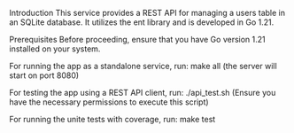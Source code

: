 Introduction
This service provides a REST API for managing a users table in an SQLite database. It utilizes the ent library and is developed in Go 1.21.

Prerequisites
Before proceeding, ensure that you have Go version 1.21 installed on your system.

For running the app as a standalone service, run: make all (the server will start on port 8080)

For testing the app using a REST API client, run: ./api_test.sh (Ensure you have the necessary permissions to execute this script)

For running the unite tests with coverage, run: make test
